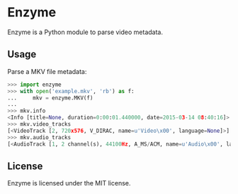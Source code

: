 # Enzyme

Enzyme is a Python module to parse video metadata.

## Usage

Parse a MKV file metadata:

```python
>>> import enzyme
>>> with open('example.mkv', 'rb') as f:
...     mkv = enzyme.MKV(f)
...
>>> mkv.info
<Info [title=None, duration=0:00:01.440000, date=2015-03-14 08:40:16]>
>>> mkv.video_tracks
[<VideoTrack [2, 720x576, V_DIRAC, name=u'Video\x00', language=None]>]
>>> mkv.audio_tracks
[<AudioTrack [1, 2 channel(s), 44100Hz, A_MS/ACM, name=u'Audio\x00', language=None]>]
```

## License

Enzyme is licensed under the MIT license.
